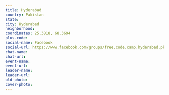 ```yaml
---
title: Hyderabad
country: Pakistan
state: 
city: Hyderabad
neighborhood: 
coordinates: 25.3818, 68.3694
plus-code:
social-name: Facebook
social-url: https://www.facebook.com/groups/free.code.camp.hyderabad.pk
chat-name:
chat-url:
event-name:
event-url:
leader-name:
leader-url:
old-photo: 
cover-photo:
---
```

